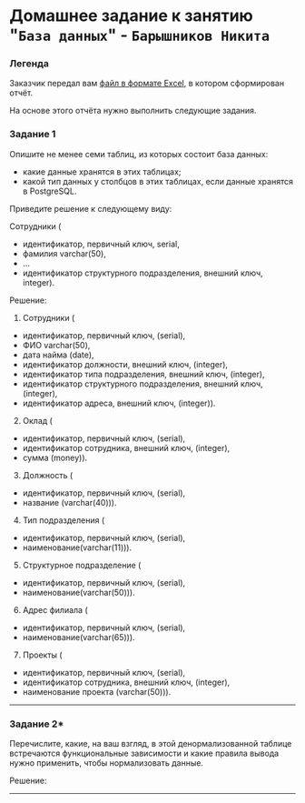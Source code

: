 # Домашнее задание к занятию "`База данных`" - `Барышников Никита`


### Легенда

Заказчик передал вам [файл в формате Excel](https://github.com/BaryshnikovNV/Databases-and-information-security/blob/main/else/12-01/hw-12-1.xlsx), в котором сформирован отчёт. 

На основе этого отчёта нужно выполнить следующие задания.

### Задание 1

Опишите не менее семи таблиц, из которых состоит база данных:

- какие данные хранятся в этих таблицах;
- какой тип данных у столбцов в этих таблицах, если данные хранятся в PostgreSQL.

Приведите решение к следующему виду:

Сотрудники (

- идентификатор, первичный ключ, serial,
- фамилия varchar(50),
- ...
- идентификатор структурного подразделения, внешний ключ, integer).

Решение:

1. Сотрудники (

- идентификатор, первичный ключ, (serial),
- ФИО varchar(50),
- дата найма (date),
- идентификатор должности, внешний ключ, (integer),
- идентификатор типа подразделения, внешний ключ, (integer),
- идентификатор структурного подразделения, внешний ключ, (integer),
- идентификатор адреса, внешний ключ, (integer)).

2. Оклад (

- идентификатор, первичный ключ, (serial),
- идентификатор сотрудника, внешний ключ, (integer),
- сумма (money)).

3. Должность (

- идентификатор, первичный ключ, (serial),
- название (varchar(40))).

4. Тип подразделения (

- идентификатор, первичный ключ, (serial),
- наименование(varchar(11))).

5. Cтруктурное подразделение (

- идентификатор, первичный ключ, (serial),
- наименование(varchar(50))).

6. Адрес филиала (

- идентификатор, первичный ключ, (serial),
- наименование(varchar(65))).

7. Проекты (

- идентификатор, первичный ключ, (serial),
- идентификатор сотрудника, внешний ключ, (integer),
- наименование проекта (varchar(50))).

---

### Задание 2*

Перечислите, какие, на ваш взгляд, в этой денормализованной таблице встречаются функциональные зависимости и какие правила вывода нужно применить, чтобы нормализовать данные.

Решение:



---